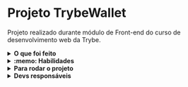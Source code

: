 # Projeto TrybeWallet
Projeto realizado durante módulo de Front-end do curso de desenvolvimento web da Trybe.

<details>
  <summary><strong>O que foi feito</strong></summary></br>

  Neste projeto desenvolvi web-app de carteira de controle de gastos com conversor de moedas utilizando `Redux` para gerenciar os estado global do app e evitar o `prop drilling`.
  
  Ao utilizar essa aplicação um usuário deverá ser capaz de:

  - Adicionar, remover e editar um gasto;
  - Visualizar uma tabelas com seus gastos;
  - Visualizar o total de gastos convertidos para uma moeda de escolha;
  - [Docs da API de moedas](https://docs.awesomeapi.com.br/api-de-moedas);

</details>

<details>
  <summary><strong>:memo: Habilidades</strong></summary><br />
  
  - Utilizado `Redux`, biblioteca de gerenciamento de estado global;
  - Criado um store `Redux` em aplicações `React`
  - Criado reducers no `Redux` em aplicações `React`
  - Criado actions no `Redux` em aplicações `React`
  - Criado dispatchers no `Redux` em aplicações `React`
  - Conectar `Redux` aos componentes `React`
  - Criado actions assíncronas na sua aplicação `React` que faz uso de `Redux`.

</details>

</details>
<details>
  <summary><strong>Para rodar o projeto</strong></summary></br>

  - Clone o projeto desse repositório para sua máquina;
  - Execute ```npm install```;
  - Execute ```npm start``` rodar a aplicação;
  - Execute ```npm test``` testar a aplicação;
  
</details>
<details>
  <summary><strong>Devs responsáveis</strong></summary>

  - [@Murilo-MRS](https://github.com/Murilo-MRS)

</details>
<!-- Olá, Tryber!
Esse é apenas um arquivo inicial para o README do seu projeto.
É essencial que você preencha esse documento por conta própria, ok?
Não deixe de usar nossas dicas de escrita de README de projetos, e deixe sua criatividade brilhar!
:warning: IMPORTANTE: você precisa deixar nítido:
- quais arquivos/pastas foram desenvolvidos por você; 
- quais arquivos/pastas foram desenvolvidos por outra pessoa estudante;
- quais arquivos/pastas foram desenvolvidos pela Trybe.
-->